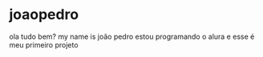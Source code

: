# joaopedro
ola tudo bem?
my name is joão pedro
 estou programando o alura e esse é meu primeiro projeto
